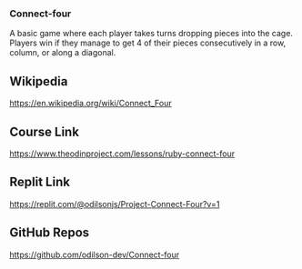 ### Connect-four

A basic game where each player takes turns dropping pieces into the cage. Players win if they manage to get 4 of their pieces consecutively in a row, column, or along a diagonal.

## Wikipedia

https://en.wikipedia.org/wiki/Connect_Four

## Course Link

https://www.theodinproject.com/lessons/ruby-connect-four

## Replit Link

https://replit.com/@odilsonjs/Project-Connect-Four?v=1

## GitHub Repos

https://github.com/odilson-dev/Connect-four
